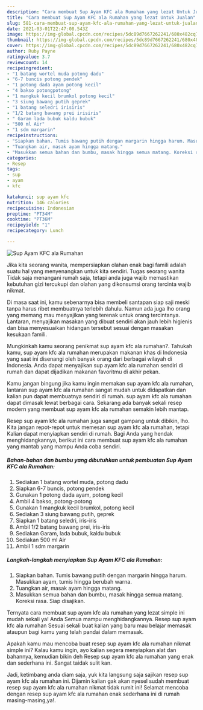 ```yaml
---
description: "Cara membuat Sup Ayam KFC ala Rumahan yang lezat Untuk Jualan"
title: "Cara membuat Sup Ayam KFC ala Rumahan yang lezat Untuk Jualan"
slug: 581-cara-membuat-sup-ayam-kfc-ala-rumahan-yang-lezat-untuk-jualan
date: 2021-03-01T22:47:08.543Z
image: https://img-global.cpcdn.com/recipes/5dc89d7667262241/680x482cq70/sup-ayam-kfc-ala-rumahan-foto-resep-utama.jpg
thumbnail: https://img-global.cpcdn.com/recipes/5dc89d7667262241/680x482cq70/sup-ayam-kfc-ala-rumahan-foto-resep-utama.jpg
cover: https://img-global.cpcdn.com/recipes/5dc89d7667262241/680x482cq70/sup-ayam-kfc-ala-rumahan-foto-resep-utama.jpg
author: Ruby Payne
ratingvalue: 3.7
reviewcount: 14
recipeingredient:
- "1 batang wortel muda potong dadu"
- "6-7 buncis potong pendek"
- "1 potong dada ayam potong kecil"
- "4 bakso potongpotong"
- "1 mangkuk kecil brumkol potong kecil"
- "3 siung bawang putih geprek"
- "1 batang seledri irisiris"
- "1/2 batang bawang prei irisiris"
- " Garam lada bubuk kaldu bubuk"
- "500 ml Air"
- "1 sdm margarin"
recipeinstructions:
- "Siapkan bahan. Tumis bawang putih dengan margarin hingga harum. Masukkan ayam, tumis hingga berubah warna."
- "Tuangkan air, masak ayam hingga matang."
- "Masukkan semua bahan dan bumbu, masak hingga semua matang. Koreksi rasa. Siap disajikan."
categories:
- Resep
tags:
- sup
- ayam
- kfc

katakunci: sup ayam kfc 
nutrition: 146 calories
recipecuisine: Indonesian
preptime: "PT34M"
cooktime: "PT36M"
recipeyield: "1"
recipecategory: Lunch

---
```



![Sup Ayam KFC ala Rumahan](https://img-global.cpcdn.com/recipes/5dc89d7667262241/680x482cq70/sup-ayam-kfc-ala-rumahan-foto-resep-utama.jpg)

Jika kita seorang wanita, mempersiapkan olahan enak bagi famili adalah suatu hal yang menyenangkan untuk kita sendiri. Tugas seorang  wanita Tidak saja menangani rumah saja, tetapi anda juga wajib memastikan kebutuhan gizi tercukupi dan olahan yang dikonsumsi orang tercinta wajib nikmat.

Di masa  saat ini, kamu sebenarnya bisa membeli santapan siap saji meski tanpa harus ribet membuatnya terlebih dahulu. Namun ada juga lho orang yang memang mau menyajikan yang terenak untuk orang tercintanya. Lantaran, menyajikan masakan yang dibuat sendiri akan jauh lebih higienis dan bisa menyesuaikan hidangan tersebut sesuai dengan masakan kesukaan famili. 



Mungkinkah kamu seorang penikmat sup ayam kfc ala rumahan?. Tahukah kamu, sup ayam kfc ala rumahan merupakan makanan khas di Indonesia yang saat ini disenangi oleh banyak orang dari berbagai wilayah di Indonesia. Anda dapat menyajikan sup ayam kfc ala rumahan sendiri di rumah dan dapat dijadikan makanan favoritmu di akhir pekan.

Kamu jangan bingung jika kamu ingin memakan sup ayam kfc ala rumahan, lantaran sup ayam kfc ala rumahan sangat mudah untuk didapatkan dan kalian pun dapat membuatnya sendiri di rumah. sup ayam kfc ala rumahan dapat dimasak lewat berbagai cara. Sekarang ada banyak sekali resep modern yang membuat sup ayam kfc ala rumahan semakin lebih mantap.

Resep sup ayam kfc ala rumahan juga sangat gampang untuk dibikin, lho. Kita jangan repot-repot untuk memesan sup ayam kfc ala rumahan, tetapi Kalian dapat menyiapkan sendiri di rumah. Bagi Anda yang hendak menghidangkannya, berikut ini cara membuat sup ayam kfc ala rumahan yang mantab yang mampu Anda coba sendiri.

<!--inarticleads1-->

##### Bahan-bahan dan bumbu yang dibutuhkan untuk pembuatan Sup Ayam KFC ala Rumahan:

1. Sediakan 1 batang wortel muda, potong dadu
1. Siapkan 6-7 buncis, potong pendek
1. Gunakan 1 potong dada ayam, potong kecil
1. Ambil 4 bakso, potong-potong
1. Gunakan 1 mangkuk kecil brumkol, potong kecil
1. Sediakan 3 siung bawang putih, geprek
1. Siapkan 1 batang seledri, iris-iris
1. Ambil 1/2 batang bawang prei, iris-iris
1. Sediakan  Garam, lada bubuk, kaldu bubuk
1. Sediakan 500 ml Air
1. Ambil 1 sdm margarin




<!--inarticleads2-->

##### Langkah-langkah menyiapkan Sup Ayam KFC ala Rumahan:

1. Siapkan bahan. Tumis bawang putih dengan margarin hingga harum. Masukkan ayam, tumis hingga berubah warna.
1. Tuangkan air, masak ayam hingga matang.
1. Masukkan semua bahan dan bumbu, masak hingga semua matang. Koreksi rasa. Siap disajikan.




Ternyata cara membuat sup ayam kfc ala rumahan yang lezat simple ini mudah sekali ya! Anda Semua mampu menghidangkannya. Resep sup ayam kfc ala rumahan Sesuai sekali buat kalian yang baru mau belajar memasak ataupun bagi kamu yang telah pandai dalam memasak.

Apakah kamu mau mencoba buat resep sup ayam kfc ala rumahan nikmat simple ini? Kalau kamu ingin, ayo kalian segera menyiapkan alat dan bahannya, kemudian bikin deh Resep sup ayam kfc ala rumahan yang enak dan sederhana ini. Sangat taidak sulit kan. 

Jadi, ketimbang anda diam saja, yuk kita langsung saja sajikan resep sup ayam kfc ala rumahan ini. Dijamin kalian gak akan nyesel sudah membuat resep sup ayam kfc ala rumahan nikmat tidak rumit ini! Selamat mencoba dengan resep sup ayam kfc ala rumahan enak sederhana ini di rumah masing-masing,ya!.

